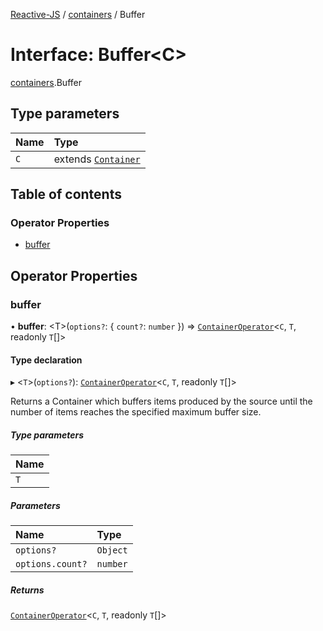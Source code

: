 [Reactive-JS](../README.md) / [containers](../modules/containers.md) / Buffer

# Interface: Buffer<C\>

[containers](../modules/containers.md).Buffer

## Type parameters

| Name | Type |
| :------ | :------ |
| `C` | extends [`Container`](containers.Container.md) |

## Table of contents

### Operator Properties

- [buffer](containers.Buffer.md#buffer)

## Operator Properties

### buffer

• **buffer**: <T\>(`options?`: { `count?`: `number`  }) => [`ContainerOperator`](../modules/containers.md#containeroperator)<`C`, `T`, readonly `T`[]\>

#### Type declaration

▸ <`T`\>(`options?`): [`ContainerOperator`](../modules/containers.md#containeroperator)<`C`, `T`, readonly `T`[]\>

Returns a Container which buffers items produced by the source until the
number of items reaches the specified maximum buffer size.

##### Type parameters

| Name |
| :------ |
| `T` |

##### Parameters

| Name | Type |
| :------ | :------ |
| `options?` | `Object` |
| `options.count?` | `number` |

##### Returns

[`ContainerOperator`](../modules/containers.md#containeroperator)<`C`, `T`, readonly `T`[]\>
